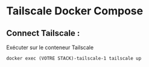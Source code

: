 # Tailscale Docker Compose


## Connect Tailscale :
Exécuter sur le conteneur Tailscale
```
docker exec (VOTRE STACK)-tailscale-1 tailscale up
```